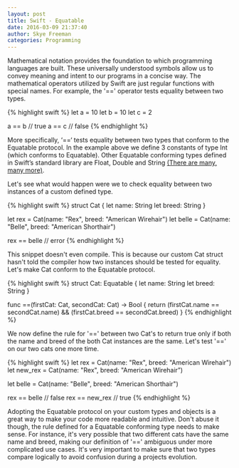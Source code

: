 ```yaml
---
layout: post 
title: Swift - Equatable
date: 2016-03-09 21:37:40 
author: Skye Freeman 
categories: Programming
---
```

Mathematical notation provides the foundation to which programming languages are built. These universally understood symbols allow us to convey meaning and intent to our programs in a concise way. The mathematical operators utilized by Swift are just regular functions with special names. For example, the '==' operator tests equality between two types.

{% highlight swift %}
let a = 10
let b = 10
let c = 2

a == b // true
a == c // false
{% endhighlight %}

More specifically, ‘==‘ tests equality between two types that conform to the Equatable protocol.  In the example above we define 3 constants of type Int (which conforms to Equatable).  Other Equatable conforming types defined in Swift’s standard library are Float, Double and String [(There are many, many more)][equatable-link].

Let's see what would happen were we to check equality between two instances of a custom defined type.

{% highlight swift %}
struct Cat {
    let name: String
    let breed: String
}

let rex = Cat(name: "Rex", breed: "American Wirehair")
let belle = Cat(name: "Belle", breed: "American Shorthair")

rex == belle // error
{% endhighlight %}

This snippet doesn't even compile.  This is because our custom Cat struct hasn't told the compiler how two instances should be tested for equality.  Let's make Cat conform to the Equatable protocol.

{% highlight swift %}
struct Cat: Equatable {
    let name: String
    let breed: String
}

func ==(firstCat: Cat, secondCat: Cat) -> Bool {
    return (firstCat.name == secondCat.name) && (firstCat.breed == secondCat.breed)
}
{% endhighlight %}

We now define the rule for '==' between two Cat's to return true only if both the name and breed of the both Cat instances are the same.  Let's test '==' on our two cats one more time.

{% highlight swift %}
let rex = Cat(name: "Rex", breed: "American Wirehair")
let new_rex = Cat(name: "Rex", breed: "American Wirehair”)

let belle = Cat(name: "Belle", breed: "American Shorthair")

rex == belle // false
rex == new_rex // true
{% endhighlight %}

Adopting the Equatable protocol on your custom types and objects is a great way to make your code more readable and intuitive.  Don't abuse it though, the rule defined for a Equatable conforming type needs to make sense.  For instance, it's very possible that two different cats have the same name and breed, making our definition of '==' ambiguous under more complicated use cases.  It's very important to make sure that two types compare logically to avoid confusion during a projects evolution.

[equatable-link]: https://developer.apple.com/library/tvos/documentation/Swift/Reference/Swift_Equatable_Protocol/index.html#//apple_ref/swift/intf/s:PSs9Equatable